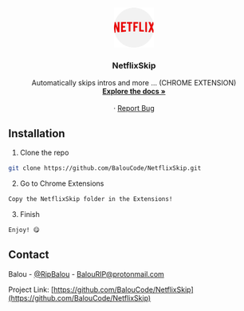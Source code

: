 <!-- PROJECT LOGO -->
<br />
<p align="center">
  <a href="https://github.com/BalouCode/NetflixSkip">
    <img src="NetflixSkip/logo.png" alt="Logo" width="80" height="80">
  </a>

  <h3 align="center">NetflixSkip</h3>

  <p align="center">
    Automatically skips intros and more ... (CHROME EXTENSION)
    <br />
    <a href="https://github.com/BalouCode/NetflixSkip"><strong>Explore the docs »</strong></a>
    <br />
    <br />
    ·
    <a href="https://github.com/BalouCode/NetflixSkip/issues">Report Bug</a>
  </p>
</p>

<!-- Installation -->
## Installation
 
1. Clone the repo
```sh
git clone https://github.com/BalouCode/NetflixSkip.git
```
2. Go to Chrome Extensions
```sh
Copy the NetflixSkip folder in the Extensions!
```
3. Finish
```sh
Enjoy! 😋
```

<!-- CONTACT -->
## Contact

Balou - [@RipBalou](https://twitter.com/RipBalou) - BalouRIP@protonmail.com

Project Link: [https://github.com/BalouCode/NetflixSkip](https://github.com/BalouCode/NetflixSkip)
